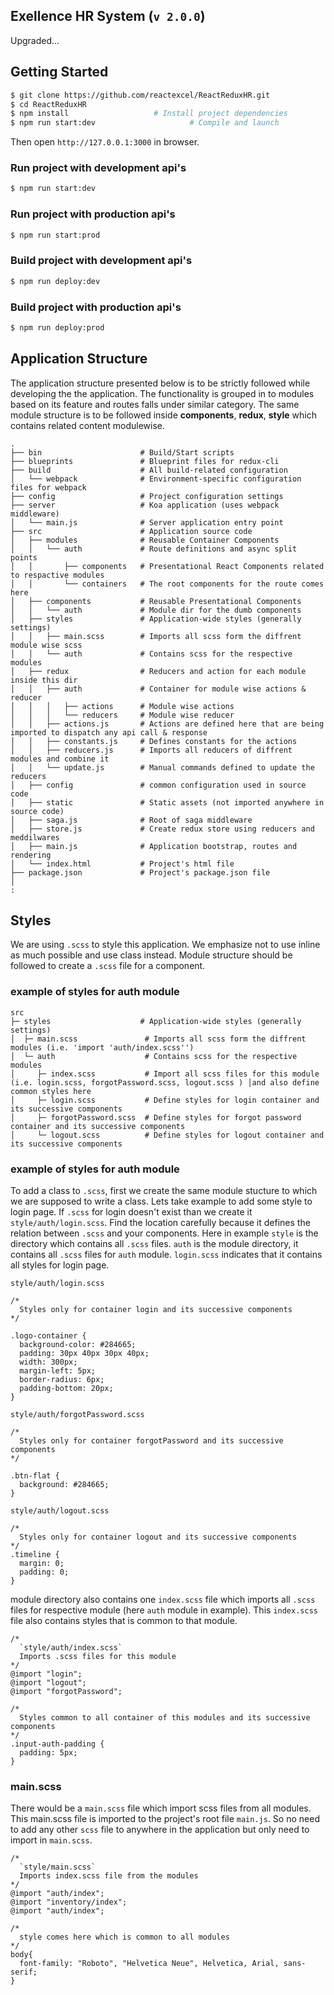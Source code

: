 ## Exellence HR System (```v 2.0.0```)
Upgraded...

## Getting Started


```bash
$ git clone https://github.com/reactexcel/ReactReduxHR.git
$ cd ReactReduxHR
$ npm install                   # Install project dependencies
$ npm run start:dev                     # Compile and launch
```
Then open `http://127.0.0.1:3000` in browser.

### Run project with development api's


```bash
$ npm run start:dev
```

### Run project with production api's


```bash
$ npm run start:prod
```
### Build project with development api's


```bash
$ npm run deploy:dev
```

### Build project with production api's


```bash
$ npm run deploy:prod
```

## Application Structure

The application structure presented below is to be strictly followed while developing the the application. The functionality is grouped in to modules based on its feature and routes falls under similar category. The same module structure is to be followed inside **components**, **redux**, **style** which contains related content modulewise.

```
.
├── bin                      # Build/Start scripts
├── blueprints               # Blueprint files for redux-cli
├── build                    # All build-related configuration
│   └── webpack              # Environment-specific configuration files for webpack
├── config                   # Project configuration settings
├── server                   # Koa application (uses webpack middleware)
│   └── main.js              # Server application entry point
├── src                      # Application source code
│   ├── modules              # Reusable Container Components
│   │   └── auth             # Route definitions and async split points
│   │       ├── components   # Presentational React Components related to respactive modules
│   │       └── containers   # The root components for the route comes here
│   ├── components           # Reusable Presentational Components
│   │   └── auth             # Module dir for the dumb components
│   ├── styles               # Application-wide styles (generally settings)
│   │   ├── main.scss        # Imports all scss form the diffrent module wise scss
│   │   └── auth             # Contains scss for the respective modules
│   ├── redux                # Reducers and action for each module inside this dir
│   │   ├── auth             # Container for module wise actions & reducer
│   │   │   ├── actions      # Module wise actions
│   │   │   └── reducers     # Module wise reducer
│   │   ├── actions.js       # Actions are defined here that are being imported to dispatch any api call & response
│   │   ├── constants.js     # Defines constants for the actions
│   │   ├── reducers.js      # Imports all reducers of diffrent modules and combine it
│   │   └── update.js        # Manual commands defined to update the reducers
│   ├── config               # common configuration used in source code
│   ├── static               # Static assets (not imported anywhere in source code)
│   ├── saga.js              # Root of saga middleware
│   ├── store.js             # Create redux store using reducers and meddilwares
│   ├── main.js              # Application bootstrap, routes and rendering
│   └── index.html           # Project's html file
├── package.json             # Project's package.json file
│
:
```

## Styles

We are using `.scss` to style this application. We emphasize not to use inline as much possible and use class instead. Module structure should be followed to create a `.scss` file for a component.
### example of styles for **auth** module

```
src
├─ styles                    # Application-wide styles (generally settings)
│  ├─ main.scss               # Imports all scss form the diffrent modules (i.e. 'import 'auth/index.scss'')
│  └─ auth                    # Contains scss for the respective modules
│     ├─ index.scss           # Import all scss files for this module (i.e. login.scss, forgotPassword.scss, logout.scss ) │and also define common styles here
│     ├─ login.scss           # Define styles for login container and its successive components
│     ├─ forgotPassword.scss  # Define styles for forgot password container and its successive components
│     └─ logout.scss          # Define styles for logout container and its successive components

```
### example of styles for **auth** module

To add a class to `.scss`, first we create the same module stucture to which we are supposed to write a class.
Lets take example to add some style to login page. If `.scss` for login doesn't exist than we create it `style/auth/login.scss`. Find the location carefully because it defines the relation between `.scss` and your components. Here in example `style` is the directory which contains all `.scss` files. `auth` is the module directory, it contains all `.scss` files for `auth` module. `login.scss` indicates that it contains all styles for login page.

`style/auth/login.scss`

```
/*
  Styles only for container login and its successive components
*/

.logo-container {
  background-color: #284665;
  padding: 30px 40px 30px 40px;
  width: 300px;
  margin-left: 5px;
  border-radius: 6px;
  padding-bottom: 20px;
}
```

`style/auth/forgotPassword.scss`

```
/*
  Styles only for container forgotPassword and its successive components
*/

.btn-flat {
  background: #284665;
}
```

`style/auth/logout.scss`

```
/*
  Styles only for container logout and its successive components
*/
.timeline {
  margin: 0;
  padding: 0;
}
```

module directory also contains one `index.scss` file which imports all `.scss` files for respective module (here `auth` module in example). This `index.scss` file also contains styles that is common to that module.



```
/*
  `style/auth/index.scss`
  Imports .scss files for this module
*/
@import "login";
@import "logout";
@import "forgotPassword";

/*
  Styles common to all container of this modules and its successive components
*/
.input-auth-padding {
  padding: 5px;
}
```
### main.scss

There would be a `main.scss` file which import scss files from all modules. This main.scss file is imported to the project's root file `main.js`. So no need to add any other `scss` file to anywhere in the application but only need to import in `main.scss`.



```
/*
  `style/main.scss`
  Imports index.scss file from the modules
*/
@import "auth/index";
@import "inventory/index";
@import "auth/index";

/*
  style comes here which is common to all modules  
*/
body{
  font-family: "Roboto", "Helvetica Neue", Helvetica, Arial, sans-serif;
}
```
